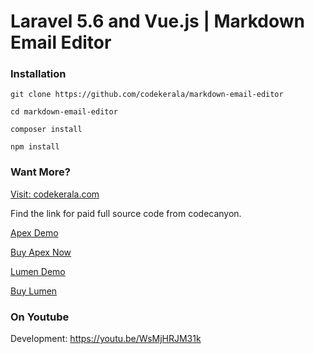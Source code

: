 # Laravel 5.6 and Vue.js | Markdown Email Editor

### Installation
`git clone https://github.com/codekerala/markdown-email-editor`

`cd markdown-email-editor`

`composer install`

`npm install`

### Want More?

[Visit: codekerala.com](http://codekerala.com)

Find the link for paid full source code from codecanyon.

[Apex Demo](https://apex.codekerala.com)

[Buy Apex Now](https://codecanyon.net/item/apex-sales-purchase-and-invoicing-solution/20752147)


[Lumen Demo](http://lumen.codekerala.com)

[Buy Lumen](https://codecanyon.net/item/lumen-a-simple-invoicing-solution/21831047)

### On Youtube

Development: https://youtu.be/WsMjHRJM31k
